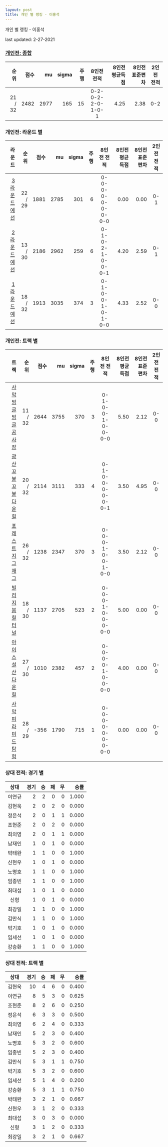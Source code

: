 ```yaml
---
layout: post
title: 개인 별 랭킹 - 이홍석
---
```



개인 별 랭킹 - 이홍석


last updated: 2-27-2021

### [개인전: 종합](../singles-full)

| 순위 | 점수 | mu | sigma | 주행 | 8인전 전적 | 8인전 평균득점 | 8인전 표준편차 | 2인전 전적 |
|---:|---:|---:|---:|---:|:---:|---:|---:|:---:|
| 21 / 32 | 2482 | 2977 | 165 | 15 | 0-2-0-2-2-0-1-0-1 | 4.25 | 2.38 | 0-2 |

### 개인전: 라운드 별

| 라운드 | 순위 | 점수 | mu | sigma | 주행 | 8인전 전적 | 8인전 평균득점 | 8인전 표준편차 | 2인전 전적 |
|---:|---:|---:|---:|---:|---:|:---:|---:|---:|:---:|
| [3라운드 예선](../singles-R3_HEATS) | 22 / 29 | 1881 | 2785 | 301 | 6 |  0-0-0-0-0-0-0-0-0 | 0.00 | 0.00 | 0-1 |
| [2라운드 예선](../singles-R2_HEATS) | 13 / 30 | 2186 | 2962 | 259 | 6 |  0-1-0-2-1-0-0-0-1 | 4.20 | 2.59 | 0-1 |
| [1라운드 예선](../singles-R1_HEATS) | 18 / 32 | 1913 | 3035 | 374 | 3 |  0-1-0-0-1-0-1-0-0 | 4.33 | 2.52 | 0-0 |

### 개인전: 트랙 별

| 트랙 | 순위 | 점수 | mu | sigma | 주행 | 8인전 전적 | 8인전 평균득점 | 8인전 표준편차 | 2인전 전적 |
|---:|---:|---:|---:|---:|---:|:---:|---:|---:|:---:|
| [사막 빙글빙글 공사장](../sabing) | 11 / 32 | 2644 | 3755 | 370 | 3 | 0-1-0-0-1-0-0-0-0 | 5.50 | 2.12 | 0-0 |
| [광산 꼬불꼬불 다운힐](../gwangkko) | 20 / 32 | 2114 | 3111 | 333 | 4 | 0-1-0-0-0-0-0-0-1 | 3.50 | 4.95 | 0-0 |
| [포레스트 지그재그](../zigzag) | 26 / 32 | 1238 | 2347 | 370 | 3 | 0-0-0-1-0-0-1-0-0 | 3.50 | 2.12 | 0-0 |
| [빌리지 붐힐터널](../boomhill) | 18 / 30 | 1137 | 2705 | 523 | 2 | 0-0-0-1-0-0-0-0-0 | 5.00 | 0.00 | 0-0 |
| [아이스 설산 다운힐](../seolsan) | 27 / 30 | 1010 | 2382 | 457 | 2 | 0-0-0-0-1-0-0-0-0 | 4.00 | 0.00 | 0-0 |
| [사막 피라미드 탐험](../sapy) | 28 / 29 | -356 | 1790 | 715 | 1 | 0-0-0-0-0-0-0-0-0 | 0.00 | 0.00 | 0-0 |

### 상대 전적: 경기 별

| 상대 | 경기 | 승 | 패 | 무 | 승률 |
|:---:|---:|---:|---:|---:|---:|
| 이연규 | 2 | 2 | 0 | 0 | 1.000 |
| 김현욱 | 2 | 0 | 2 | 0 | 0.000 |
| 정은석 | 2 | 0 | 1 | 1 | 0.000 |
| 조현준 | 2 | 0 | 2 | 0 | 0.000 |
| 최의영 | 2 | 0 | 1 | 1 | 0.000 |
| 남재인 | 1 | 0 | 1 | 0 | 0.000 |
| 박태완 | 1 | 1 | 0 | 0 | 1.000 |
| 신현우 | 1 | 0 | 1 | 0 | 0.000 |
| 노명호 | 1 | 1 | 0 | 0 | 1.000 |
| 임종빈 | 1 | 1 | 0 | 0 | 1.000 |
| 최대섭 | 1 | 0 | 1 | 0 | 0.000 |
| 신형 | 1 | 0 | 1 | 0 | 0.000 |
| 최강일 | 1 | 1 | 0 | 0 | 1.000 |
| 김만식 | 1 | 1 | 0 | 0 | 1.000 |
| 박기호 | 1 | 0 | 1 | 0 | 0.000 |
| 임세선 | 1 | 0 | 1 | 0 | 0.000 |
| 강승환 | 1 | 1 | 0 | 0 | 1.000 |

### 상대 전적: 트랙 별

| 상대 | 경기 | 승 | 패 | 무 | 승률 |
|:---:|---:|---:|---:|---:|---:|
| 김현욱 | 10 | 4 | 6 | 0 | 0.400 |
| 이연규 | 8 | 5 | 3 | 0 | 0.625 |
| 조현준 | 8 | 2 | 6 | 0 | 0.250 |
| 정은석 | 6 | 3 | 3 | 0 | 0.500 |
| 최의영 | 6 | 2 | 4 | 0 | 0.333 |
| 남재인 | 5 | 2 | 3 | 0 | 0.400 |
| 노명호 | 5 | 3 | 2 | 0 | 0.600 |
| 임종빈 | 5 | 2 | 3 | 0 | 0.400 |
| 김만식 | 5 | 3 | 1 | 1 | 0.750 |
| 박기호 | 5 | 3 | 2 | 0 | 0.600 |
| 임세선 | 5 | 1 | 4 | 0 | 0.200 |
| 강승환 | 5 | 3 | 1 | 1 | 0.750 |
| 박태완 | 3 | 2 | 1 | 0 | 0.667 |
| 신현우 | 3 | 1 | 2 | 0 | 0.333 |
| 최대섭 | 3 | 0 | 3 | 0 | 0.000 |
| 신형 | 3 | 1 | 2 | 0 | 0.333 |
| 최강일 | 3 | 2 | 1 | 0 | 0.667 |
